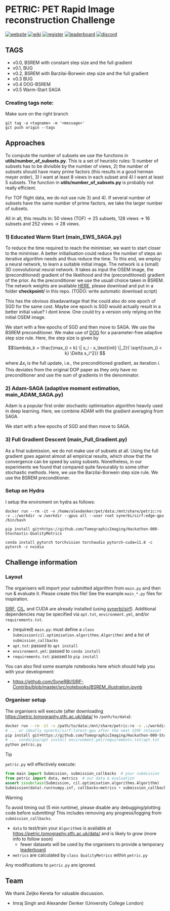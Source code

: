 # PETRIC: PET Rapid Image reconstruction Challenge

[![website](https://img.shields.io/badge/announcement-website-purple?logo=workplace&logoColor=white)](https://www.ccpsynerbi.ac.uk/events/petric/)
[![wiki](https://img.shields.io/badge/details-wiki-blue?logo=googledocs&logoColor=white)](https://github.com/SyneRBI/PETRIC/wiki)
[![register](https://img.shields.io/badge/participate-register-green?logo=ticktick&logoColor=white)](https://github.com/SyneRBI/PETRIC/issues/new/choose)
[![leaderboard](https://img.shields.io/badge/rankings-leaderboard-orange?logo=tensorflow&logoColor=white)](https://petric.tomography.stfc.ac.uk/leaderboard)
[![discord](https://img.shields.io/badge/chat-discord-blue?logo=discord&logoColor=white)](https://discord.gg/Ayd72Aa4ry)


## TAGS
- v0.0, BSREM with constant step size and the full gradient
- v0.1, BUG
- v0.2, BSREM with Barzilai-Borwein step size and the full gradient 
- v0.3 BUG
- v0.4 DOG-BSREM
- v0.5 Warm-Start SAGA

### Creating tags note:

Make sure on the right branch


```
git tag -a <tagname> -m '<message>'
git push origin --tags
```

## Approaches
To compute the number of subsets we use the functions in **utils/number_of_subsets.py**. This is a set of heuristic rules: 1) number of subsets has to be divisible by the number of views, 2) the number of subsets should have many prime factors (this results in a good herman meyer order), 3) I want at least 8 views in each subset and 4) I want at least 5 subsets. The function in **utils/number_of_subsets.py** is probably not really efficient. 

For TOF flight data, we do not use rule 3) and 4). If several number of subsets have the same number of prime factors, we take the larger number of subsets. 

All in all, this results in: 50 views (TOF) -> 25 subsets, 128 views -> 16 subsets and 252 views -> 28 views.


### 1) Educated Warm Start (main_EWS_SAGA.py)

To reduce the time required to reach the minimiser, we want to start closer to the minimiser. A better initialisation could reduce the number of steps an iterative algorithm needs and thus reduce the time. To this end, we employ a neural network, to learn a suitable initial image. The network is a (small) 3D convolutional neural network. It takes as input the OSEM image, the (preconditioned) gradient of the likelihood and the (preconditioned) gradient of the prior. As the preconditioner we use the usuall choice taken in BSREM.  The network weights are available [HERE](https://drive.google.com/file/d/1RcuP74EVpmqXB2UGXJRuEKcv-Fpv6jWd/view?usp=sharing), please download and put in a folder **checkpoint/** in this repo. (TODO: write automatic download script)

This has the obvious disadavantage that the could also do one epoch of SGD for the same cost. Maybe one epoch is SGD would actually result in a better initial value? I dont know. One could try a version only relying on the initial OSEM image. 

We start with a few epochs of SGD and then move to SAGA. We use the BSREM preconditioner. We make use of [DOG](https://arxiv.org/abs/2302.12022) for a parameter-free adaptive step size rule. Here, the step size is given by 

$$\lambda_k = \frac{\max_{i < k} \| x_i - x_\text{init} \|_2}{ \sqrt{\sum_{i < k} \Delta x_i^2}} $$

where $\Delta x_i$ is the full update, i.e., the preconditioned gradient, as iteration $i$. This deviates from the original DOP paper as they only have no preconditioner and use the sum of gradients in the denominator. 

### 2) Adam-SAGA (adaptive moment estimation, main_ADAM_SAGA.py)

Adam is a popular first order stochastic optimisation algorithm heavily used in deep learning. Here, we combine ADAM with the gradient averaging from SAGA. 

We start with a few epochs of SGD and then move to SAGA. 


### 3) Full Gradient Descent (main_Full_Gradient.py)

As a final submission, we do not make use of subsets at all. Using the full gradient goes against almost all empirical results, which show that the convergence can be speed by using subsets. Nonetheless, in our experiments we found that compared quite favourably to some other stochastic methods. Here, we use the Barzilai-Borwein step size rule. We use the BSREM preconditioner.


### Setup on Hydra

I setup the enviroment on hydra as follows:

```
docker run --rm -it -v /home/alexdenker/pet/data:/mnt/share/petric:ro -v .:/workdir -w /workdir --gpus all --user root synerbi/sirf:edge-gpu /bin/bash 

pip install git+https://github.com/TomographicImaging/Hackathon-000-Stochastic-QualityMetrics

conda install pytorch torchvision torchaudio pytorch-cuda=11.8 -c pytorch -c nvidia
```


## Challenge information

### Layout

The organisers will import your submitted algorithm from `main.py` and then run & evaluate it.
Please create this file! See the example `main_*.py` files for inspiration.

[SIRF](https://github.com/SyneRBI/SIRF), [CIL](https://github.com/TomographicImaging/CIL), and CUDA are already installed (using [synerbi/sirf](https://github.com/synerbi/SIRF-SuperBuild/pkgs/container/sirf)).
Additional dependencies may be specified via `apt.txt`, `environment.yml`, and/or `requirements.txt`.

- (required) `main.py`: must define a `class Submission(cil.optimisation.algorithms.Algorithm)` and a list of `submission_callbacks`
- `apt.txt`: passed to `apt install`
- `environment.yml`: passed to `conda install`
- `requirements.txt`: passed to `pip install`

You can also find some example notebooks here which should help you with your development:
- https://github.com/SyneRBI/SIRF-Contribs/blob/master/src/notebooks/BSREM_illustration.ipynb

### Organiser setup

The organisers will execute (after downloading https://petric.tomography.stfc.ac.uk/data/ to `/path/to/data`):

```sh
docker run --rm -it -v /path/to/data:/mnt/share/petric:ro -v .:/workdir -w /workdir --gpus all synerbi/sirf:edge-gpu /bin/bash
# ... or ideally synerbi/sirf:latest-gpu after the next SIRF release!
pip install git+https://github.com/TomographicImaging/Hackathon-000-Stochastic-QualityMetrics
# ... conda/pip/apt install environment.yml/requirements.txt/apt.txt
python petric.py
```

> [!TIP]
> `petric.py` will effectively execute:
>
> ```python
> from main import Submission, submission_callbacks  # your submission
> from petric import data, metrics  # our data & evaluation
> assert issubclass(Submission, cil.optimisation.algorithms.Algorithm)
> Submission(data).run(numpy.inf, callbacks=metrics + submission_callbacks)
> ```

<!-- br -->

> [!WARNING]
> To avoid timing out (5 min runtime), please disable any debugging/plotting code before submitting!
> This includes removing any progress/logging from `submission_callbacks`.

- `data` to test/train your `Algorithm`s is available at https://petric.tomography.stfc.ac.uk/data/ and is likely to grow (more info to follow soon)
  + fewer datasets will be used by the organisers to provide a temporary [leaderboard](https://petric.tomography.stfc.ac.uk/leaderboard)
- `metrics` are calculated by `class QualityMetrics` within `petric.py`

Any modifications to `petric.py` are ignored.


## Team

We thank Zeljko Kereta for valuable discussion.

- Imraj Singh and Alexander Denker (University College London)

